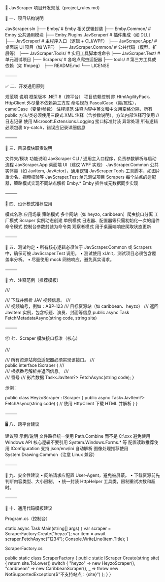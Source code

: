
📘 JavScraper 项目开发规范（project_rules.md）

📂 一、项目结构说明

JavScraper.sln
├── Emby/                           # Emby 相关逻辑封装
├── Emby.Common/                   # Emby 公共通用模块
├── Emby.Plugins.JavScraper/       # 插件集成（如 DLL）
├── JavScraper/                    # 主程序入口（逻辑 + CLI/WPF）
├── JavScraper.App/                # 桌面端 UI 项目（如 WPF）
├── JavScraper.Common/             # 公共代码（模型、扩展等）
├── JavScraper.Tools/              # 实用工具脚本或命令
├── JavScraper.Test/               # 单元测试项目
├── Scrapers/                      # 各站点爬虫适配器
├── tools/                         # 第三方工具或依赖（如 ffmpeg）
├── README.md
└── LICENSE


⸻

✅ 二、开发通用原则

规范项	说明
框架版本	.NET 8（跨平台）
项目依赖控制	除 HtmlAgilityPack、HttpClient 外尽量不依赖第三方库
命名规范	PascalCase（类/属性），camelCase（变量/参数）
注释规范	注释内容中英文和中文用空格分隔，所有 public 方法/类必须使用三段式 XML 注释（含参数说明），方法内部注释可使用 //
日志记录	使用 Microsoft.Extensions.Logging 接口标准封装
异常处理	所有逻辑必须包裹 try-catch，错误应记录详细信息


⸻

🧱 三、目录模块职责说明

文件夹/模块	功能说明
JavScraper	CLI / 通用主入口程序，负责参数解析与启动流程
JavScraper.App	桌面端 UI（建议 WPF 实现）
JavScraper.Common	公共实体类（如 JavItem, JavActor），通用逻辑
JavScraper.Tools	工具脚本，如图片重命名、视频校验等
JavScraper.Test	单元测试项目
Scrapers	每个站点的适配器，策略模式实现不同站点解析
Emby.*	Emby 插件或元数据同步实现


⸻

🔁 四、设计模式推荐应用

模式名称	应用场景
策略模式	多个网站（如 heyzo, caribbean）爬虫接口分离
工厂模式	Scraper 实例动态创建
单例模式	日志器、配置器等只需初始化一次的组件
命令模式	控制台参数封装为命令类
观察者模式	用于桌面端响应爬取状态更新


⸻

🧪 五、测试约定
	•	所有核心逻辑必须位于 JavScraper.Common 或 Scrapers 中，确保可被 JavScraper.Test 调用。
	•	测试使用 xUnit，测试项目必须包含覆盖率分析。
	•	尽量使用 mock 网络响应，避免真实请求。

⸻

🧰 六、注释范例（推荐模板）

/// <summary>
/// 下载并解析 JAV 视频信息。
/// </summary>
/// <param name="code">视频编号，例如：ABP-123</param>
/// <param name="site">目标资源站（如 caribbean、heyzo）</param>
/// <returns>返回 JavItem 实例，包含标题、演员、封面等信息</returns>
public async Task<JavItem> FetchMetadataAsync(string code, string site)


⸻

📦 七、Scraper 模块接口标准（核心）

/// <summary>
/// 所有资源站爬虫适配器必须实现该接口。
/// </summary>
public interface IScraper
{
    /// <summary>
    /// 根据番号解析并返回信息。
    /// </summary>
    /// <param name="code">番号</param>
    /// <returns>影片数据</returns>
    Task<JavItem?> FetchAsync(string code);
}

示例：

public class HeyzoScraper : IScraper
{
    public async Task<JavItem?> FetchAsync(string code)
    {
        // 使用 HttpClient 下载 HTML 并解析
    }
}


⸻

🖥 八、跨平台建议

建议项	示例/说明
文件路径统一使用	Path.Combine 而不是 C:\xxx
避免使用 Windows API	核心逻辑不要引用 System.Windows.Forms.* 等
配置读取推荐使用	IConfiguration 支持 json/env/ini 自动解析
图像处理推荐使用	System.Drawing.Common（注意 Linux 兼容）


⸻

🔐 九、安全性建议
	•	网络请求应配置 User-Agent，避免被屏蔽。
	•	下载资源前先判断内容类型、大小限制。
	•	统一封装 HttpHelper 工具类，限制重试次数和超时。

⸻

📄 十、通用代码模板建议

Program.cs（控制台）

static async Task Main(string[] args)
{
    var scraper = ScraperFactory.Create("heyzo");
    var item = await scraper.FetchAsync("1234");
    Console.WriteLine(item.Title);
}

ScraperFactory.cs

public static class ScraperFactory
{
    public static IScraper Create(string site)
    {
        return site.ToLower() switch
        {
            "heyzo" => new HeyzoScraper(),
            "caribbean" => new CaribbeanScraper(),
            _ => throw new NotSupportedException($"不支持站点：{site}")
        };
    }
}

